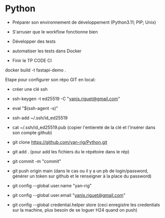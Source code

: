 # Python
-  Préparer son environnement de développement (Python3.11; PIP; Unix)


-  S'arruser que le workflow fonctionne bien
-  Développer des tests
-  automatiser les tests dans Docker
-  Finir le TP CODE CI


docker build -t fastapi-demo .

Etape pour configurer son répo GIT en local:
- créer une clé ssh
 - ssh-keygen -t ed25519 -C "yanis.riguet@gmail.com"
 - eval "$(ssh-agent -s)"
 - ssh-add ~/.ssh/id_ed25519
 - cat ~/.ssh/id_ed25519.pub (copier l'entiereté de la clé et l'insérer dans son compte github)
   
- git clone https://github.com/yan-rig/Python.git
- git add . (pour add les fichiers du le répétoire dans le rép)
- git commit -m "commit"
- git push origin main (dans le cas ou il y a un pb de login/password, générer un token sur github et le renseigner à la place du password)
- git config --global user.name "yan-rig"
- git config --global user.email "yanis.riguet@gmail.com"
- git config --global credential.helper store (ceci enregistre les credentials sur la machine, plus besoin de se loguer H24 quand on push)

